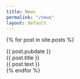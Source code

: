 ```yaml
---
title: News
permalink: "/news"
layout: default
---
```


{% for post in site.posts %}
<div class="news">
    <div class="news_pubdate">{{ post.pubdate }}</div>
    <div class="news_title">{{ post.title }}</div>
    <div class="news_text">{{ post.text }}</div>

</div>
    {% endfor %}

<section class="clear"></section>
